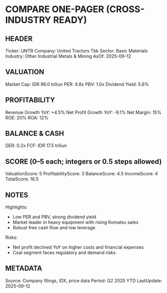 # COMPARE ONE-PAGER (CROSS-INDUSTRY READY)

## HEADER
Ticker: UNTR
Company: United Tractors Tbk
Sector: Basic Materials
Industry: Other Industrial Metals & Mining
AsOf: 2025-09-12

## VALUATION
Market Cap: IDR 96.0 triliun
PER: 4.8x
PBV: 1.0x
Dividend Yield: 5.6%

## PROFITABILITY
Revenue Growth YoY: +4.5%
Net Profit Growth YoY: -9.1%
Net Margin: 15%
ROE: 20%
ROA: 12%

## BALANCE & CASH
DER: 0.2x
FCF: IDR 17.5 triliun

## SCORE (0–5 each; integers or 0.5 steps allowed)
ValuationScore: 5
ProfitabilityScore: 3
BalanceScore: 4.5
IncomeScore: 4
TotalScore: 16.5

## NOTES
Highlights:
- Low PER and PBV, strong dividend yield
- Market leader in heavy equipment with rising Komatsu sales
- Robust free cash flow and low leverage

Risks:
- Net profit declined YoY on higher costs and financial expenses
- Coal segment faces regulatory and demand risks

## METADATA
Source: Company filings, IDX, price data
Period: Q2 2025 YTD
LastUpdate: 2025-09-12